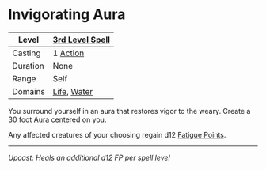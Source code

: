# Invigorating Aura

| Level    | [3rd Level Spell](3rd%20Level%20Spells.md)                                           |
| -------- | ------------------------------------------------------------------------------------ |
| Casting  | 1 [Action](../../../../Game%20Procedures/Core%20Procedures/Action.md)                                  |
| Duration | None                                                                                 |
| Range    | Self                                                                                 |
| Domains  | [Life](../../Spell%20Domains/Life.md), [Water](../../Spell%20Domains/Water.md) |

You surround yourself in an aura that restores vigor to the weary. Create a 30 foot [Aura](../../Areas%20of%20Effect/Aura.md) centered on you.

Any affected creatures of your choosing regain d12 [Fatigue Points](../../../../Player%20Characters/Derived%20Statistics/Fatigue%20Points.md).

---
*Upcast: Heals an additional d12 FP per spell level*
